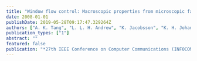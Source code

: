 ```yaml
---
title: "Window flow control: Macroscopic properties from microscopic factors"
date: 2008-01-01
publishDate: 2019-05-28T09:17:47.329264Z
authors: ["A. K. Tang", "L. L. H. Andrew", "K. Jacobsson", "K. H. Johansson", "S. H. Low", "H. Hjalmarsson"]
publication_types: ["1"]
abstract: ""
featured: false
publication: "*27th IEEE Conference on Computer Communications (INFOCOM 2008)*"
---
```


